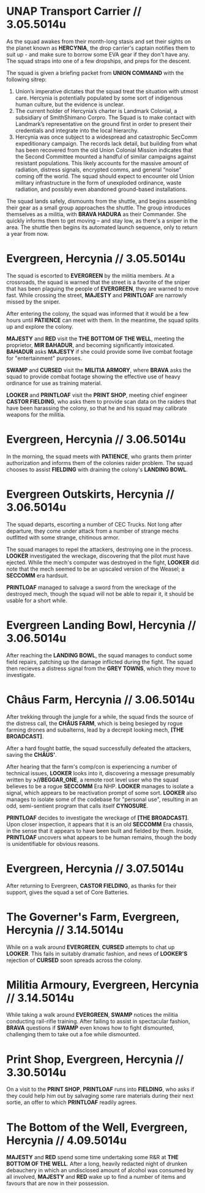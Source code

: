 # UNAP Transport Carrier // 3.05.5014u

As the squad awakes from their month-long stasis and set their sights on the planet known as **HERCYNIA**, the drop carrier's captain notifies them to suit up - and make sure to borrow some EVA gear if they don't have any. The squad straps into one of a few dropships, and preps for the descent.

The squad is given a briefing packet from **UNION COMMAND** with the following sitrep:

1. Union’s imperative dictates that the squad treat the situation with utmost care. Hercynia is potentially populated by some sort of indigenous human culture, but the evidence is unclear.
2. The current holder of Hercynia’s charter is Landmark Colonial, a subsidiary of SmithShimano Corpro. The Squad is to make contact with Landmark’s representative on the ground first in order to present their credentials and integrate into the local hierarchy.
3. Hercynia was once subject to a widespread and catastrophic SecComm expeditionary campaign. The records lack detail, but building from what has been recovered from the old Union Colonial Mission indicates that the Second Committee mounted a handful of similar campaigns against resistant populations. This likely accounts for the massive amount of radiation, distress signals, encrypted comms, and general “noise” coming off the world. The squad should expect to encounter old Union military infrastructure in the form of unexploded ordinance, waste radiation, and possibly even abandoned ground-based installations.

The squad lands safely, dismounts from the shuttle, and begins assembling their gear as a small group approaches the shuttle. The group introduces themselves as a militia, with **BRAVA HADURA** as their Commander. She quickly informs them to get moving – and stay low, as there's a sniper in the area. The shuttle then begins its automated launch sequence, only to return a year from now.

# Evergreen, Hercynia // 3.05.5014u

The squad is escorted to **EVERGREEN** by the militia members. At a crossroads, the squad is warned that the street is a favorite of the sniper that has been plaguing the people of **EVERGREEN**, they are warned to move fast. While crossing the street, **MAJESTY** and **PRINTLOAF** are narrowly missed by the sniper. 

After entering the colony, the squad was informed that it would be a few hours until **PATIENCE** can meet with them. In the meantime, the squad splits up and explore the colony. 

**MAJESTY** and **RED** visit the **THE BOTTOM OF THE WELL**, meeting the proprietor, **MIR BAHADUR**, and becoming significantly intoxicated. **BAHADUR** asks **MAJESTY** if she could provide some live combat footage for "entertainment" purposes.

**SWAMP** and **CURSED** visit the **MILITIA ARMORY**, where **BRAVA** asks the squad to provide combat footage showing the effective use of heavy ordinance for use as training material.

**LOOKER** and **PRINTLOAF** visit the **PRINT SHOP**, meeting chief engineer **CASTOR FIELDING**, who asks them to provide scan data on the raiders that have been harassing the colony, so that he and his squad may calibrate weapons for the militia.

# Evergreen, Hercynia // 3.06.5014u

In the morning, the squad meets with **PATIENCE**, who grants them printer authorization and informs them of the colonies raider problem. The squad chooses to assist **FIELDING** with draining the colony's **LANDING BOWL**.

# Evergreen Outskirts, Hercynia // 3.06.5014u

The squad departs, escorting a number of CEC Trucks. Not long after departure, they come under attack from a number of strange mechs outfitted with some strange, chitinous armor. 

The squad manages to repel the attackers, destroying one in the process. **LOOKER** investigated the wreckage, discovering that the pilot must have ejected. While the mech's computer was destroyed in the fight, **LOOKER** did note that the mech seemed to be an upscaled version of the Weasel; a **SECCOMM** era hardsuit.

**PRINTLOAF** managed to salvage a sword from the wreckage of the destroyed mech, though the squad will not be able to repair it, it should be usable for a short while.

# Evergreen Landing Bowl, Hercynia // 3.06.5014u

After reaching the **LANDING BOWL**, the squad manages to conduct some field repairs, patching up the damage inflicted during the fight. The squad then recieves a distress signal from the **GREY TOWNS**, which they move to investigate.

# Châus Farm, Hercynia // 3.06.5014u

After trekking through the jungle for a while, the squad finds the source of the distress call, the **CHÂUS FARM**, which is being besieged by rogue farming drones and subalterns, lead by a decrepit looking mech, **[THE BROADCAST]**. 

After a hard fought battle, the squad successfully defeated the attackers, saving the **CHÂUS'**. 

After hearing that the farm's comp/con is experiencing a number of technical issues, **LOOKER** looks into it, discovering a message presumably written by **>//BEGGAR_ONE**, a remote root level user who the squad believes to be a rogue **SECCOMM** Era NHP. **LOOKER** manages to isolate a signal, which appears to be reactivation prompt of some sort. **LOOKER** also manages to isolate some of the codebase for "personal use", resulting in an odd, semi-sentient program that calls itself **CYNOSURE**.

**PRINTLOAF** decides to investigate the wreckage of **[THE BROADCAST]**. Upon closer inspection, it appears that it is an old **SECCOMM** Era chassis, in the sense that it appears to have been built and fielded by them. Inside, **PRINTLOAF** uncovers what appears to be human remains, though the body is unidentifiable for obvious reasons.

# Evergreen, Hercynia // 3.07.5014u

After returning to Evergreen, **CASTOR FIELDING**, as thanks for their support, gives the squad a set of Core Batteries.

# The Governer's Farm, Evergreen, Hercynia // 3.14.5014u

While on a walk around **EVERGREEN**, **CURSED** attempts to chat up **LOOKER**. This fails in suitably dramatic fashion, and news of **LOOKER'S** rejection of **CURSED** soon spreads across the colony.

# Militia Armoury, Evergreen, Hercynia // 3.14.5014u

While taking a walk around **EVERGREEN**, **SWAMP** notices the militia conducting rail-rifle training. After failing to assist in spectacular fashion, **BRAVA** questions if **SWAMP** even knows how to fight dismounted, challenging them to take out a foe while dismounted.

# Print Shop, Evergreen, Hercynia // 3.30.5014u

On a visit to the **PRINT SHOP**, **PRINTLOAF** runs into **FIELDING**, who asks if they could help him out by salvaging some rare materials during their next sortie, an offer to which **PRINTLOAF** readily agrees.

# The Bottom of the Well, Evergreen, Hercynia // 4.09.5014u

**MAJESTY** and **RED** spend some time undertaking some R&R at **THE BOTTOM OF THE WELL**. After a long, heavily redacted night of drunken debauchery in which an undisclosed amount of alcohol was consumed by all involved, **MAJESTY** and **RED** wake up to find a number of items and favours that are now in their possession.


